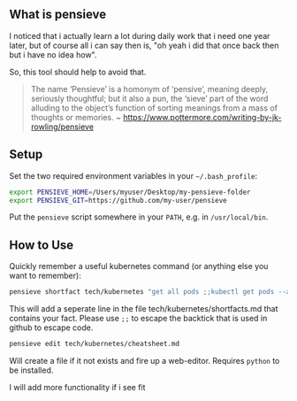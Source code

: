 ## What is pensieve

I noticed that i actually learn a lot during daily work that i need one year later, but of course all i can say then is,
"oh yeah i did that once back then but i have no idea how".

So, this tool should help to avoid that.

> The name ‘Pensieve’ is a homonym of ‘pensive’, meaning deeply, seriously thoughtful; 
> but it also a pun, the ‘sieve’ part of the word alluding to the object’s function 
> of sorting meanings from a mass of thoughts or memories.
> ~ https://www.pottermore.com/writing-by-jk-rowling/pensieve
## Setup

Set the two required environment variables in your `~/.bash_profile`: 

```bash
export PENSIEVE_HOME=/Users/myuser/Desktop/my-pensieve-folder
export PENSIEVE_GIT=https://github.com/my-user/pensieve
```

Put the `pensieve` script somewhere in your `PATH`, e.g. in `/usr/local/bin`.

## How to Use

Quickly remember a useful kubernetes command (or anything else you want to remember):

```bash
pensieve shortfact tech/kubernetes "get all pods ;;kubectl get pods --all-namespaces""
```

This will add a seperate line in the file tech/kubernetes/shortfacts.md that contains your fact. Please use `;;` to escape the backtick that is used in github to escape code.

```bash
pensieve edit tech/kubernetes/cheatsheet.md
```

Will create a file if it not exists and fire up a web-editor. Requires `python` to be installed.


I will add more functionality if i see fit
